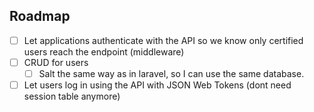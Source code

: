 ## Roadmap

- [ ] Let applications authenticate with the API so we know only certified users reach the endpoint (middleware)
- [ ] CRUD for users
    - [ ] Salt the same way as in laravel, so I can use the same database.
- [ ] Let users log in using the API with JSON Web Tokens (dont need session table anymore)